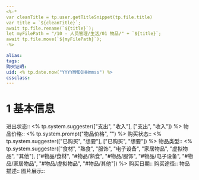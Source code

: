 ```yaml
---
<%-*
var cleanTitle = tp.user.getTitleSnippet(tp.file.title) 
var title = `${cleanTitle}`;
await tp.file.rename(`${title}`);
let myFilePath = "/10 - 人员管理/生活/01 物品/" + `${title}`;
await tp.file.move(`${myFilePath}`);
-%>

alias: 
tags: 
购买证明: 
uid: <% tp.date.now("YYYYMMDDHHmmss") %> 
cssclass: 
---
```


# 1 基本信息
进出状态:: <% tp.system.suggester(["支出", "收入"], ["支出", "收入"]) %>
物品价格:: <% tp.system.prompt("物品价格", "") %>
购买状态:: <% tp.system.suggester(["已购买", "想要"], ["已购买", "想要"]) %>
物品类型:: <% tp.system.suggester(["食材", "熟食", "服饰", "电子设备", "家居物品", "虚拟物品", "其他"], ["#物品/食材", "#物品/熟食", "#物品/服饰", "#物品/电子设备", "#物品/家居物品", "#物品/虚拟物品", "#物品/其他"]) %>
购买日期:: 
购买途径:: 
物品描述:: 
图片展示:: 

